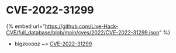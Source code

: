 # CVE-2022-31299
{% embed url="https://github.com/Live-Hack-CVE/full_database/blob/main/cves/2022/CVE-2022-31299.json" %}

* bigzooooz ~> [CVE-2022-31299](https://www.alice-snow.ru/2022/database/cve-2022-31299/cve-2022-31299-bigzooooz)